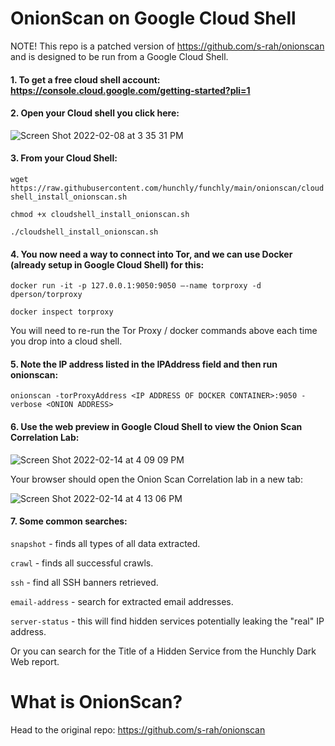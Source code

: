 
# OnionScan on Google Cloud Shell

NOTE! This repo is a patched version of https://github.com/s-rah/onionscan and is designed to be run from a Google Cloud Shell.

#### 1. To get a free cloud shell account: https://console.cloud.google.com/getting-started?pli=1

#### 2. Open your Cloud shell you click here:

![Screen Shot 2022-02-08 at 3 35 31 PM](https://user-images.githubusercontent.com/12143192/153079726-0332a2f7-8dae-4786-81c5-d70e71fc4dd1.png)

#### 3. From your Cloud Shell:

`wget https://raw.githubusercontent.com/hunchly/funchly/main/onionscan/cloudshell_install_onionscan.sh`

`chmod +x cloudshell_install_onionscan.sh`

`./cloudshell_install_onionscan.sh`

#### 4. You now need a way to connect into Tor, and we can use Docker (already setup in Google Cloud Shell) for this:

`docker run -it -p 127.0.0.1:9050:9050 –-name torproxy -d dperson/torproxy`

`docker inspect torproxy`

You will need to re-run the Tor Proxy / docker commands above each time you drop into a cloud shell.

#### 5. Note the IP address listed in the IPAddress field and then run onionscan:

`onionscan -torProxyAddress <IP ADDRESS OF DOCKER CONTAINER>:9050 -verbose <ONION ADDRESS>`

#### 6. Use the web preview in Google Cloud Shell to view the Onion Scan Correlation Lab:

![Screen Shot 2022-02-14 at 4 09 09 PM](https://user-images.githubusercontent.com/12143192/153955066-eb52a0ac-bf80-4fb2-be52-e123c5182106.png)

Your browser should open the Onion Scan Correlation lab in a new tab:

![Screen Shot 2022-02-14 at 4 13 06 PM](https://user-images.githubusercontent.com/12143192/153955318-e68827c3-e8d9-424d-8ea2-438cb4e0937a.png)


#### 7. Some common searches:

`snapshot` - finds all types of all data extracted.

`crawl` - finds all successful crawls.

`ssh` - find all SSH banners retrieved.

`email-address` - search for extracted email addresses.

`server-status` - this will find hidden services potentially leaking the "real" IP address.

Or you can search for the Title of a Hidden Service from the Hunchly Dark Web report.

# What is OnionScan?

Head to the original repo: https://github.com/s-rah/onionscan

